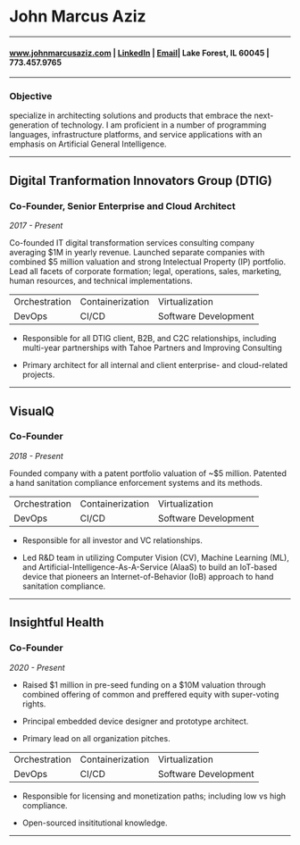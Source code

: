 # John Marcus Aziz

---

#### www.johnmarcusaziz.com | [LinkedIn](https://www.linkedin.com/in/john-marcus-aziz/) | [Email](john.marcus.aziz@gmail.com)| Lake Forest, IL 60045 | 773.457.9765

---

### Objective

 specialize in architecting solutions and products that embrace the next-generation of technology. I am proficient in a number of programming languages, infrastructure platforms, and service applications with an emphasis on Artificial General Intelligence.

---

## Digital Tranformation Innovators Group (DTIG)

### **Co-Founder, Senior Enterprise and Cloud Architect**

*2017 - Present*

Co-founded IT digital transformation services consulting company averaging $1M in yearly revenue. Launched separate companies with combined $5 million valuation and strong Intelectual Property (IP) portfolio. Lead all facets of corporate formation; legal, operations, sales, marketing, human resources, and technical implementations.

| | ||
|--|--|--|
|Orchestration| Containerization| Virtualization|
|DevOps|CI/CD|Software Development|

- Responsible for all DTIG client, B2B, and C2C relationships, including multi-year partnerships with Tahoe Partners and Improving Consulting

- Primary architect for all internal and client enterprise- and cloud-related projects.

---

## VisualQ

### **Co-Founder**

*2018 - Present*

Founded company with a patent portfolio valuation of ~$5 million. Patented a hand sanitation compliance enforcement systems and its methods.

| | ||
|--|--|--|
|Orchestration| Containerization| Virtualization|
|DevOps|CI/CD|Software Development|

- Responsible for all investor and VC relationships.

- Led R&D team in utilizing Computer Vision (CV), Machine Learning (ML), and Artificial-Intelligence-As-A-Service (AIaaS) to build an IoT-based device that pioneers an Internet-of-Behavior (IoB) approach to hand sanitation compliance.

---

## Insightful Health

### **Co-Founder**

*2020 - Present*

- Raised $1 million in pre-seed funding on a $10M valuation through combined offering of common and preffered equity with super-voting rights.

- Principal embedded device designer and prototype architect.

- Primary lead on all organization pitches.


| | ||
|--|--|--|
|Orchestration| Containerization| Virtualization|
|DevOps|CI/CD|Software Development|


- Responsible for licensing and monetization paths; including low vs high compliance.

- Open-sourced insititutional knowledge.

---

